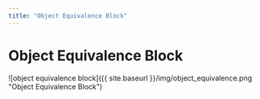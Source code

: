 ```yaml
---
title: "Object Equivalence Block"
---
```

# Object Equivalence Block
![object equivalence block]({{ site.baseurl }}/img/object_equivalence.png "Object Equivalence Block")